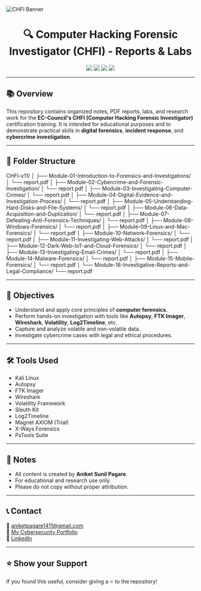 ![CHFI Banner](https://i.imgur.com/Gt0wPXd.png)

<h1 align="center">🔍 Computer Hacking Forensic Investigator (CHFI) - Reports & Labs</h1>

<p align="center">
  <img src="https://img.shields.io/badge/Status-In%20Progress-blue.svg">
  <img src="https://img.shields.io/badge/Modules-Complete%20List-orange">
  <img src="https://img.shields.io/badge/Made%20By-Aniket%20Sunil%20Pagare-success">
  <img src="https://img.shields.io/badge/CHFI-v11-informational">
</p>

---

## 📚 Overview

This repository contains organized notes, PDF reports, labs, and research work for the **EC-Council's CHFI (Computer Hacking Forensic Investigator)** certification training. It is intended for educational purposes and to demonstrate practical skills in **digital forensics**, **incident response**, and **cybercrime investigation**.

---

## 📁 Folder Structure

CHFI-v11/
│
├── Module-01-Introduction-to-Forensics-and-Investigations/
│ └── report.pdf
│
├── Module-02-Cybercrime-and-Forensic-Investigation/
│ └── report.pdf
│
├── Module-03-Investigating-Computer-Crimes/
│ └── report.pdf
│
├── Module-04-Digital-Evidence-and-Investigation-Process/
│ └── report.pdf
│
├── Module-05-Understanding-Hard-Disks-and-File-Systems/
│ └── report.pdf
│
├── Module-06-Data-Acquisition-and-Duplication/
│ └── report.pdf
│
├── Module-07-Defeating-Anti-Forensics-Techniques/
│ └── report.pdf
│
├── Module-08-Windows-Forensics/
│ └── report.pdf
│
├── Module-09-Linux-and-Mac-Forensics/
│ └── report.pdf
│
├── Module-10-Network-Forensics/
│ └── report.pdf
│
├── Module-11-Investigating-Web-Attacks/
│ └── report.pdf
│
├── Module-12-Dark-Web-IoT-and-Cloud-Forensics/
│ └── report.pdf
│
├── Module-13-Investigating-Email-Crimes/
│ └── report.pdf
│
├── Module-14-Malware-Forensics/
│ └── report.pdf
│
├── Module-15-Mobile-Forensics/
│ └── report.pdf
│
└── Module-16-Investigative-Reports-and-Legal-Compliance/
└── report.pdf


---

## 🚀 Objectives

- Understand and apply core principles of **computer forensics**.
- Perform hands-on investigation with tools like **Autopsy**, **FTK Imager**, **Wireshark**, **Volatility**, **Log2Timeline**, etc.
- Capture and analyze volatile and non-volatile data.
- Investigate cybercrime cases with legal and ethical procedures.

---

## 🛠 Tools Used

- Kali Linux
- Autopsy
- FTK Imager
- Wireshark
- Volatility Framework
- Sleuth Kit
- Log2Timeline
- Magnet AXIOM (Trial)
- X-Ways Forensics
- PsTools Suite

---

## 📌 Notes

- All content is created by **Aniket Sunil Pagare**.
- For educational and research use only.
- Please do not copy without proper attribution.

---

## 📞 Contact

📧 aniketpagare1411@gmail.com  
📁 [My Cybersecurity Portfolio](https://yourportfolio.link)  
🔗 [LinkedIn](https://www.linkedin.com/in/aniketpagare)  

---

## ⭐ Show your Support

If you found this useful, consider giving a ⭐ to the repository!
